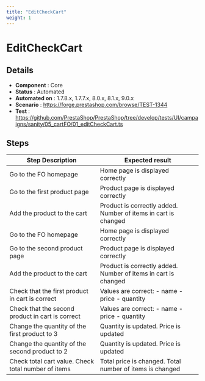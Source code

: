 ```yaml
---
title: "EditCheckCart"
weight: 1
---
```


# EditCheckCart
## Details
* **Component** : Core
* **Status** : Automated
* **Automated on** : 1.7.8.x, 1.7.7.x, 8.0.x, 8.1.x, 9.0.x
* **Scenario** : https://forge.prestashop.com/browse/TEST-1344
* **Test** : https://github.com/PrestaShop/PrestaShop/tree/develop/tests/UI/campaigns/sanity/05_cartFO/01_editCheckCart.ts

## Steps
| Step Description | Expected result |
| ----- | ----- |
| Go to the FO homepage | Home page is displayed correctly |
| Go to the first product page | Product page is displayed correctly |
| Add the product to the cart | Product is correctly added. Number of items in cart is changed |
| Go to the FO homepage | Home page is displayed correctly |
| Go to the second product page | Product page is displayed correctly |
| Add the product to the cart | Product is correctly added. Number of items in cart is changed |
| Check that the first product in cart is correct | Values are correct: - name - price - quantity |
| Check that the second product in cart is correct | Values are correct: - name - price - quantity |
| Change the quantity of the first product to 3 | Quantity is updated. Price is updated |
| Change the quantity of the second product to 2 | Quantity is updated. Price is updated |
| Check total cart value. Check total number of items | Total price is changed. Total number of items is changed |